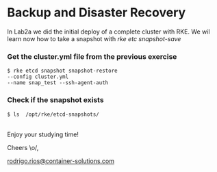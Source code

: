 <h1> Backup and Disaster Recovery </h1>

   In Lab2a we did the initial deploy of a complete cluster with RKE. We wil learn now how to take a snapshot with *rke etc snapshot-save*


<h3>Get the cluster.yml file from the previous exercise </h3>


    $ rke etcd snapshot snapshot-restore
    --config cluster.yml 
    --name snap_test --ssh-agent-auth


<h3>Check if the snapshot exists </h3>

    $ ls  /opt/rke/etcd-snapshots/

<br>
Enjoy your studying time! 

Cheers \o/,

rodrigo.rios@container-solutions.com
